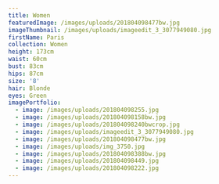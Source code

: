 ```yaml
---
title: Women
featuredImage: /images/uploads/201804098477bw.jpg
imageThumbnail: /images/uploads/imageedit_3_3077949080.jpg
firstName: Paris
collection: Women
height: 173cm
waist: 60cm
bust: 83cm
hips: 87cm
size: '8'
hair: Blonde
eyes: Green
imagePortfolio:
  - image: /images/uploads/201804098255.jpg
  - image: /images/uploads/201804098158bw.jpg
  - image: /images/uploads/201804098240bwcrop.jpg
  - image: /images/uploads/imageedit_3_3077949080.jpg
  - image: /images/uploads/201804098477bw.jpg
  - image: /images/uploads/img_3750.jpg
  - image: /images/uploads/201804098388bw.jpg
  - image: /images/uploads/201804098449.jpg
  - image: /images/uploads/201804098222.jpg
---
```


